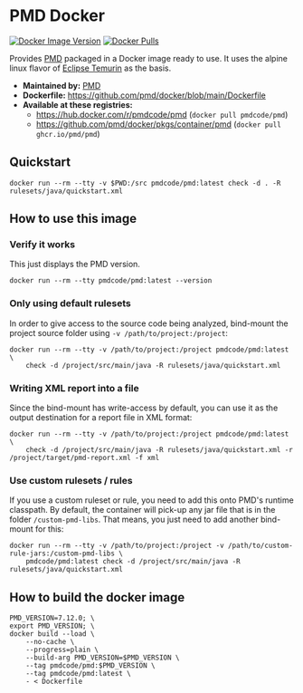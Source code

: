 # PMD Docker

[![Docker Image Version](https://img.shields.io/docker/v/pmdcode/pmd?sort=semver&label=Docker)](https://hub.docker.com/r/pmdcode/pmd)
[![Docker Pulls](https://img.shields.io/docker/pulls/pmdcode/pmd)](https://hub.docker.com/r/pmdcode/pmd)

Provides [PMD](https://pmd.github.io) packaged in a Docker image ready to use. It uses the alpine linux
flavor of [Eclipse Temurin](https://hub.docker.com/_/eclipse-temurin) as the basis.

* **Maintained by:** [PMD](https://github.com/pmd/docker)
* **Dockerfile:** https://github.com/pmd/docker/blob/main/Dockerfile
* **Available at these registries:**
  * https://hub.docker.com/r/pmdcode/pmd (`docker pull pmdcode/pmd`)
  * https://github.com/pmd/docker/pkgs/container/pmd (`docker pull ghcr.io/pmd/pmd`)

## Quickstart

```
docker run --rm --tty -v $PWD:/src pmdcode/pmd:latest check -d . -R rulesets/java/quickstart.xml
```

## How to use this image

### Verify it works

This just displays the PMD version.

```
docker run --rm --tty pmdcode/pmd:latest --version
```

### Only using default rulesets

In order to give access to the source code being analyzed, bind-mount the project source folder
using `-v /path/to/project:/project`:

```
docker run --rm --tty -v /path/to/project:/project pmdcode/pmd:latest \
    check -d /project/src/main/java -R rulesets/java/quickstart.xml
```

### Writing XML report into a file

Since the bind-mount has write-access by default, you can use it as the output destination for a report file in XML format:

```
docker run --rm --tty -v /path/to/project:/project pmdcode/pmd:latest \
    check -d /project/src/main/java -R rulesets/java/quickstart.xml -r /project/target/pmd-report.xml -f xml
```

### Use custom rulesets / rules

If you use a custom ruleset or rule, you need to add this onto PMD's runtime classpath. By default, the container
will pick-up any jar file that is in the folder `/custom-pmd-libs`. That means, you just need to add another
bind-mount for this:

```
docker run --rm --tty -v /path/to/project:/project -v /path/to/custom-rule-jars:/custom-pmd-libs \
    pmdcode/pmd:latest check -d /project/src/main/java -R rulesets/java/quickstart.xml
```

## How to build the docker image

```
PMD_VERSION=7.12.0; \
export PMD_VERSION; \
docker build --load \
    --no-cache \
    --progress=plain \
    --build-arg PMD_VERSION=$PMD_VERSION \
    --tag pmdcode/pmd:$PMD_VERSION \
    --tag pmdcode/pmd:latest \
    - < Dockerfile
```

